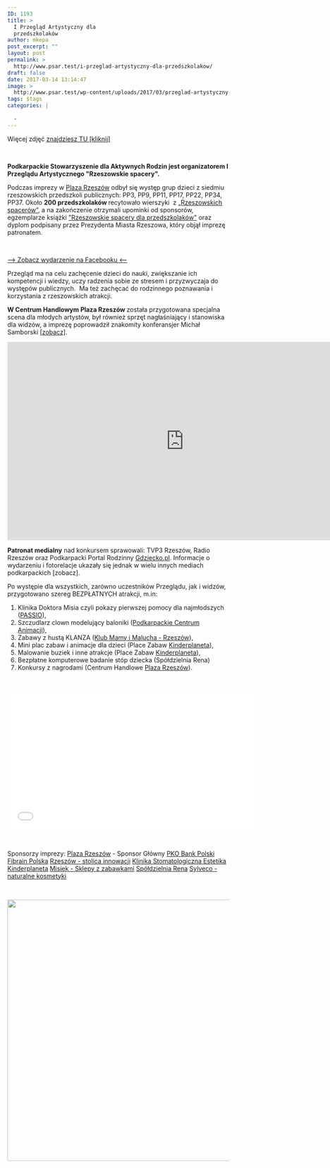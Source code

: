 ```yaml
---
ID: 1193
title: >
  I Przegląd Artystyczny dla
  przedszkolaków
author: mkepa
post_excerpt: ""
layout: post
permalink: >
  http://www.psar.test/i-przeglad-artystyczny-dla-przedszkolakow/
draft: false
date: 2017-03-14 13:14:47
image: >
  http://www.psar.test/wp-content/uploads/2017/03/przeglad-artystyczny-rzeszowskie-spacery-2017-40.jpg
tags: $tags
categories: |
  
  -
---
```

Więcej zdjęć <span style="text-decoration: underline;"><a href="http://gdziecko.pl/i-przeglad-artystyczny-rzeszowskie-spacery-fotorelacja/">znajdziesz TU [kliknij]</a></span>

&nbsp;

<strong>Podkarpackie Stowarzyszenie dla Aktywnych Rodzin jest organizatorem I Przeglądu Artystycznego "Rzeszowskie spacery".</strong>

Podczas imprezy w <a href="http://dev-psar.pantheonsite.io/sponsor-glowny-gry-plaza-rzeszow/">Plaza Rzeszów</a> odbył się występ grup dzieci z siedmiu rzeszowskich przedszkoli publicznych: PP3, PP9, PP11, PP17, PP22, PP34, PP37. Około <strong>200 przedszkolaków </strong>recytowało wierszyki  z <a href="http://dev-psar.pantheonsite.io/rzeszowskie-spacery-dla-przedszkolakow-przewodnik/">„Rzeszowskich spacerów”</a>, a na zakończenie otrzymali upominki od sponsorów, egzemplarze książki <a href="http://dev-psar.pantheonsite.io/rzeszowskie-spacery-dla-przedszkolakow-przewodnik/">"Rzeszowskie spacery dla przedszkolaków"</a> oraz dyplom podpisany przez Prezydenta Miasta Rzeszowa, który objął imprezę patronatem.

&nbsp;

<a href="https://www.facebook.com/events/896027887205439/">—&gt; Zobacz wydarzenie na Facebooku &lt;—</a>

Przegląd ma na celu zachęcenie dzieci do nauki, zwiększanie ich kompetencji i wiedzy, uczy radzenia sobie ze stresem i przyzwyczaja do występów publicznych.  Ma też zachęcać do rodzinnego poznawania i korzystania z rzeszowskich atrakcji.

<strong>W Centrum Handlowym Plaza Rzeszów </strong>została przygotowana specjalna scena dla młodych artystów, był również sprzęt nagłaśniający i stanowiska dla widzów, a imprezę poprowadził znakomity konferansjer Michał Samborski <a href="https://youtu.be/2vt25V7F1S8">[zobacz]</a>.

<iframe src="https://www.youtube.com/embed/2NovNJGwCfI" width="800" height="450" frameborder="0" allowfullscreen="allowfullscreen"></iframe>

<strong>Patronat medialny</strong> nad konkursem sprawowali: TVP3 Rzeszów, Radio Rzeszów oraz Podkarpacki Portal Rodzinny <a href="http://gdziecko.pl/">Gdziecko.pl</a>. Informacje o wydarzeniu i fotorelacje ukazały się jednak w wielu innych mediach podkarpackich [zobacz].

Po występie dla wszystkich, zarówno uczestników Przeglądu, jak i widzów, przygotowano szereg BEZPŁATNYCH atrakcji, m.in:

1. Klinika Doktora Misia czyli pokazy pierwszej pomocy dla najmłodszych (<a href="https://www.facebook.com/passiorzeszow/" data-hovercard="/ajax/hovercard/page.php?id=1553545508259056&amp;extragetparams=%7B%22directed_target_id%22%3A896027887205439%7D" data-hovercard-prefer-more-content-show="1">PASSIO</a>),
2. Szczudlarz clown modelujący baloniki (<a href="https://www.facebook.com/pca.rzeszow/" data-hovercard="/ajax/hovercard/page.php?id=549349781910242&amp;extragetparams=%7B%22directed_target_id%22%3A896027887205439%7D" data-hovercard-prefer-more-content-show="1">Podkarpackie Centrum Animacji</a>),
3. Zabawy z hustą KLANZA (<a href="https://www.facebook.com/klubmamyimalucharzeszow/" data-hovercard="/ajax/hovercard/page.php?id=1161610367214118&amp;extragetparams=%7B%22directed_target_id%22%3A896027887205439%7D" data-hovercard-prefer-more-content-show="1">Klub Mamy i Malucha - Rzeszów</a>),
4. Mini plac zabaw i animacje dla dzieci (Place Zabaw <a href="https://www.facebook.com/kinderplaneta/" data-hovercard="/ajax/hovercard/page.php?id=446867635344875&amp;extragetparams=%7B%22directed_target_id%22%3A896027887205439%7D" data-hovercard-prefer-more-content-show="1">Kinderplaneta</a>),
5. Malowanie buziek i inne atrakcje (Place Zabaw <a href="https://www.facebook.com/kinderplaneta/" data-hovercard="/ajax/hovercard/page.php?id=446867635344875&amp;extragetparams=%7B%22directed_target_id%22%3A896027887205439%7D" data-hovercard-prefer-more-content-show="1">Kinderplaneta</a>),
6. Bezpłatne komputerowe badanie stóp dziecka (Spółdzielnia Rena)
7. Konkursy z nagrodami (Centrum Handlowe <a href="https://www.facebook.com/PlazaRzeszow/" data-hovercard="/ajax/hovercard/page.php?id=167641913410586&amp;extragetparams=%7B%22directed_target_id%22%3A896027887205439%7D" data-hovercard-prefer-more-content-show="1">Plaza Rzeszów</a>).

&nbsp;

<iframe src="//www.youtube.com/embed/2vt25V7F1S8" width="560" height="315" frameborder="0" allowfullscreen="allowfullscreen"></iframe>

&nbsp;

Sponsorzy imprezy:
<a href="https://www.facebook.com/PlazaRzeszow/" data-hovercard="/ajax/hovercard/page.php?id=167641913410586&amp;extragetparams=%7B%22directed_target_id%22%3A896027887205439%7D" data-hovercard-prefer-more-content-show="1">Plaza Rzeszów</a> - Sponsor Główny
<a href="https://www.facebook.com/PKOBankPolski/" data-hovercard="/ajax/hovercard/page.php?id=157762174246043&amp;extragetparams=%7B%22directed_target_id%22%3A896027887205439%7D" data-hovercard-prefer-more-content-show="1">PKO Bank Polski</a>
<a href="https://www.facebook.com/FIBRAIN/" data-hovercard="/ajax/hovercard/page.php?id=234109163447594&amp;extragetparams=%7B%22directed_target_id%22%3A896027887205439%7D" data-hovercard-prefer-more-content-show="1">Fibrain Polska</a>
<a href="https://www.facebook.com/Rzeszow.stolica.innowacji/" data-hovercard="/ajax/hovercard/page.php?id=259834484040113&amp;extragetparams=%7B%22directed_target_id%22%3A896027887205439%7D" data-hovercard-prefer-more-content-show="1">Rzeszów - stolica innowacji</a>
<a href="https://www.facebook.com/KlinikaEstetika/" data-hovercard="/ajax/hovercard/page.php?id=147707115260687&amp;extragetparams=%7B%22directed_target_id%22%3A896027887205439%7D" data-hovercard-prefer-more-content-show="1">Klinika Stomatologiczna Estetika</a>
<a href="https://www.facebook.com/kinderplaneta/" data-hovercard="/ajax/hovercard/page.php?id=446867635344875&amp;extragetparams=%7B%22directed_target_id%22%3A896027887205439%7D" data-hovercard-prefer-more-content-show="1">Kinderplaneta</a>
<a href="http://misiek.com.pl/">Misiek - Sklepy z zabawkami</a>
<a href="https://www.rena.rzeszow.pl/">Spółdzielnia Rena</a>
<a href="https://www.facebook.com/Sylvecopl/" data-hovercard="/ajax/hovercard/page.php?id=253555487992484&amp;extragetparams=%7B%22directed_target_id%22%3A896027887205439%7D" data-hovercard-prefer-more-content-show="1">Sylveco - naturalne kosmetyki</a>

&nbsp;

<a href="http://www.psar.test/wp-content/uploads/2017/03/przeglad_psar.jpg"><img class="aligncenter size-full wp-image-1220" src="http://www.psar.test/wp-content/uploads/2017/03/przeglad_psar.jpg" alt="" width="1000" height="593" /></a>